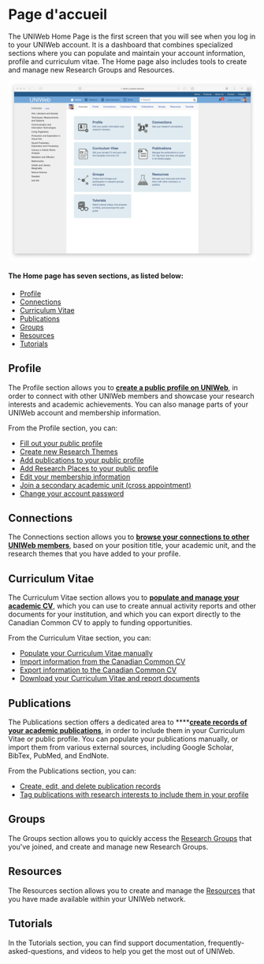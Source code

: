# Page d'accueil

The UNIWeb Home Page is the first screen that you will see when you log in to your UNIWeb account. It is a dashboard that combines specialized sections where you can populate and maintain your account information, profile and curriculum vitae. The Home page also includes tools to create and manage new Research Groups and Resources.

![](../.gitbook/assets/screenshots-copy-10.png)

#### The Home page has seven sections, as listed below:

* [Profile](the-home-page.md#profile)
* [Connections](the-home-page.md#connections)
* [Curriculum Vitae](the-home-page.md#curriculum-vitae)
* [Publications](the-home-page.md#publications)
* [Groups](the-home-page.md#groups)
* [Resources](the-home-page.md#resources)
* [Tutorials](the-home-page.md#tutorials)

## Profile

The Profile section allows you to [**create a public profile on UNIWeb**](../networking-on-uniweb/filling-out-your-public-profile.md), in order to connect with other UNIWeb members and showcase your research interests and academic achievements. You can also manage parts of your UNIWeb account and membership information.

From the Profile section, you can:

* [Fill out your public profile](../networking-on-uniweb/filling-out-your-public-profile.md#filling-out-your-public-profile-manually)
* [Create new Research Themes](../networking-on-uniweb/research-themes/managing-research-themes.md#creating-new-research-themes)
* [Add publications to your public profile](../networking-on-uniweb/research-themes/increasing-discoverability-with-research-themes.md#tagging-your-publications-with-research-themes)
* [Add Research Places to your public profile](../networking-on-uniweb/research-places-1.md)
* [Edit your membership information](../uniweb-accounts/account-management/member-account-information.md#editing-your-account-information)
* [Join a secondary academic unit \(cross appointment\)](../uniweb-accounts/academic-units/cross-appointments.md#adding-a-cross-appointment-to-your-uniweb-account)
* [Change your account password](../uniweb-accounts/account-management/account-login.md#updating-your-uniweb-account-password)

## Connections

The Connections section allows you to [**browse your connections to other UNIWeb members**](../networking-on-uniweb/research-themes/research-connections.md), based on your position title,  your academic unit, and the research themes that you have added to your profile.

## Curriculum Vitae

The Curriculum Vitae section allows you to [**populate and manage your academic CV**](../your-academic-information/your-uniweb-curriculum-vitae-cv.md), which you can use to create annual activity reports and other documents for your institution, and which you can export directly to the Canadian Common CV to apply to funding opportunities.

From the Curriculum Vitae section, you can:

* [Populate your Curriculum Vitae manually](../your-academic-information/your-uniweb-curriculum-vitae-cv.md#populating-your-curriculum-vitae-manually)
* [Import information from the Canadian Common CV](../your-academic-information/your-uniweb-curriculum-vitae-cv.md#importing-from-the-canadian-common-cv)
* [Export information to the Canadian Common CV](../your-academic-information/applying-for-funding-with-the-canadian-common-cv.md#exporting-cv-information-from-uniweb)
* [Download your Curriculum Vitae and report documents](../your-academic-information/downloading-cvs-and-reports.md#downloading-your-own-cv-and-report-files)

## Publications

The Publications section offers a dedicated area to ****[**create records of your academic publications**](../your-academic-information/publications-1.md), in order to include them in your Curriculum Vitae or public profile. You can populate your publications manually, or import them from various external sources, including Google Scholar, BibTex, PubMed, and EndNote.

From the Publications section, you can:

* [Create, edit, and delete publication records](../your-academic-information/publications-1.md#adding-publications-manually)
* [Tag publications with research interests to include them in your profile](../networking-on-uniweb/research-themes/increasing-discoverability-with-research-themes.md#tagging-your-publications-with-research-themes)

## Groups

The Groups section allows you to quickly access the [Research Groups](../networking-on-uniweb/groups-1.md) that you've joined, and create and manage new Research Groups.

## Resources

The Resources section allows you to create and manage the [Resources](../networking-on-uniweb/equipment-profiles-resources/) that you have made available within your UNIWeb network. 

## Tutorials

In the Tutorials section, you can find support documentation, frequently-asked-questions, and videos to help you get the most out of UNIWeb.

